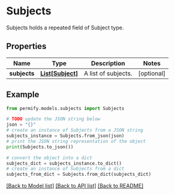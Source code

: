# Subjects

Subjects holds a repeated field of Subject type.

## Properties

Name | Type | Description | Notes
------------ | ------------- | ------------- | -------------
**subjects** | [**List[Subject]**](Subject.md) | A list of subjects. | [optional] 

## Example

```python
from permify.models.subjects import Subjects

# TODO update the JSON string below
json = "{}"
# create an instance of Subjects from a JSON string
subjects_instance = Subjects.from_json(json)
# print the JSON string representation of the object
print(Subjects.to_json())

# convert the object into a dict
subjects_dict = subjects_instance.to_dict()
# create an instance of Subjects from a dict
subjects_from_dict = Subjects.from_dict(subjects_dict)
```
[[Back to Model list]](../README.md#documentation-for-models) [[Back to API list]](../README.md#documentation-for-api-endpoints) [[Back to README]](../README.md)


